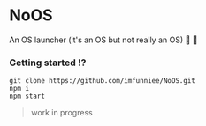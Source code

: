 # NoOS
An OS launcher (it's an OS but not really an OS) 🤔 :rocket:

### Getting started ⁉️
```
git clone https://github.com/imfunniee/NoOS.git
npm i
npm start
```
>work in progress
